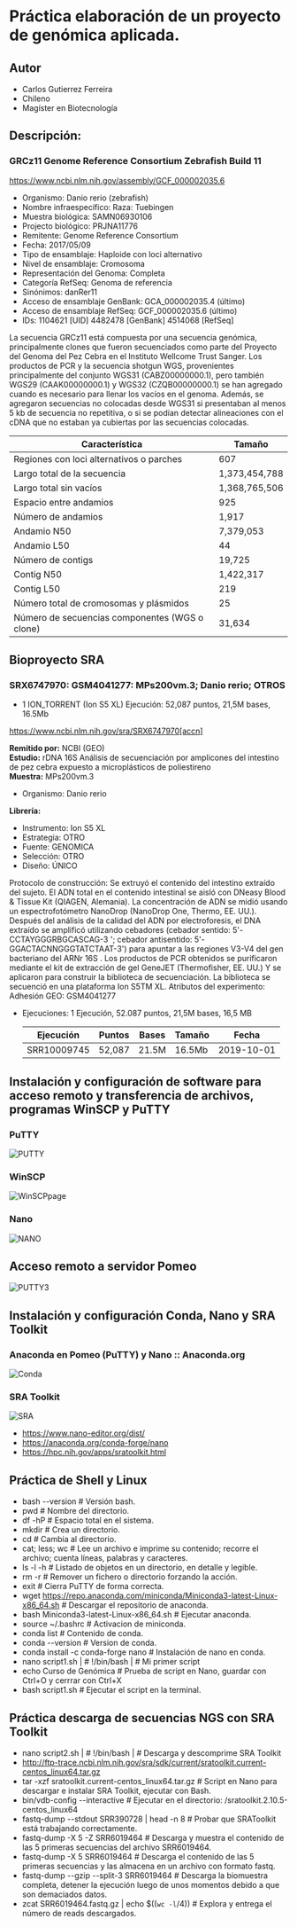 # Práctica elaboración de un proyecto de genómica aplicada.

## **Autor**
- Carlos Gutierrez Ferreira
- Chileno
- Magíster en Biotecnología

## **Descripción:**  

### **GRCz11** Genome Reference Consortium Zebrafish Build 11

https://www.ncbi.nlm.nih.gov/assembly/GCF_000002035.6

- Organismo: Danio rerio (zebrafish)
- Nombre infraespecífico: Raza: Tuebingen
- Muestra biológica: SAMN06930106
- Projecto biológico: PRJNA11776
- Remitente: Genome Reference Consortium
- Fecha: 2017/05/09
- Tipo de ensamblaje: Haploide con loci alternativo
- Nivel de ensamblaje: Cromosoma
- Representación del Genoma: Completa
- Categoría RefSeq: Genoma de referencia
- Sinónimos: danRer11
- Acceso de ensamblaje GenBank: GCA_000002035.4 (último)
- Acceso de ensamblaje RefSeq: GCF_000002035.6 (último)
- IDs: 1104621 [UID] 4482478 [GenBank] 4514068 [RefSeq]

La secuencia GRCz11 está compuesta por una secuencia genómica, principalmente clones que fueron secuenciados como parte del Proyecto del Genoma del Pez Cebra en el Instituto Wellcome Trust Sanger. Los productos de PCR y la secuencia shotgun WGS, provenientes principalmente del conjunto WGS31 (CABZ00000000.1), pero también WGS29 (CAAK00000000.1) y WGS32 (CZQB00000000.1) se han agregado cuando es necesario para llenar los vacíos en el genoma. Además, se agregaron secuencias no colocadas desde WGS31 si presentaban al menos 5 kb de secuencia no repetitiva, o si se podían detectar alineaciones con el cDNA que no estaban ya cubiertas por las secuencias colocadas.

  |Característica|Tamaño|
  |----------------|--------------------|
  |Regiones con loci alternativos o parches|607|
  |Largo total de la secuencia|1,373,454,788|
  |Largo total sin vacíos|1,368,765,506|
  |Espacio entre andamios|925|
  |Número de andamios|1,917|
  |Andamio N50|7,379,053|
  |Andamio L50|44|
  |Número de contigs|19,725|
  |Contig N50|1,422,317|
  |Contig L50|219|
  |Número total de cromosomas y plásmidos|25|
  |Número de secuencias componentes (WGS o clone)|31,634|

## **Bioproyecto SRA**

### SRX6747970: GSM4041277: MPs200vm.3; Danio rerio; OTROS
- 1 ION_TORRENT (Ion S5 XL) Ejecución: 52,087 puntos, 21,5M bases, 16.5Mb

https://www.ncbi.nlm.nih.gov/sra/SRX6747970[accn]

**Remitido por:** NCBI (GEO)  
**Estudio:** rDNA 16S Análisis de secuenciación por amplicones del intestino de pez cebra expuesto a microplásticos de poliestireno  
**Muestra:** MPs200vm.3  
- Organismo: Danio rerio
  
**Librería:**  
- Instrumento: Ion S5 XL
- Estrategia: OTRO
- Fuente: GENOMICA
- Selección: OTRO
- Diseño: ÚNICO

Protocolo de construcción: Se extruyó el contenido del intestino extraído del sujeto. El ADN total en el contenido intestinal se aisló con DNeasy Blood & Tissue Kit (QIAGEN, Alemania). La concentración de ADN se midió usando un espectrofotómetro NanoDrop (NanoDrop One, Thermo, EE. UU.). Después del análisis de la calidad del ADN por electroforesis, el DNA extraído se amplificó utilizando cebadores (cebador sentido: 5'-CCTAYGGGRBGCASCAG-3 '; cebador antisentido: 5'-GGACTACNNGGGTATCTAAT-3') para apuntar a las regiones V3-V4 del gen bacteriano del ARNr 16S . Los productos de PCR obtenidos se purificaron mediante el kit de extracción de gel GeneJET (Thermofisher, EE. UU.) Y se aplicaron para construir la biblioteca de secuenciación. La biblioteca se secuenció en una plataforma Ion S5TM XL.
Atributos del experimento:
Adhesión GEO: GSM4041277

- Ejecuciones: 1 Ejecución, 52.087 puntos, 21,5M bases, 16,5 MB

  |Ejecución |Puntos |Bases| Tamaño| Fecha|
  |--------|--------|-------|--------|-----|
  |SRR10009745 |52,087 |21.5M |16.5Mb |2019-10-01|



## Instalación y configuración de software para acceso remoto y transferencia de archivos, programas WinSCP y PuTTY

### **PuTTY**
![PUTTY](https://user-images.githubusercontent.com/80927233/119920352-34d03200-bf3a-11eb-815e-ce236832d618.jpg)

### **WinSCP**
![WinSCPpage](https://user-images.githubusercontent.com/80927233/119920551-84aef900-bf3a-11eb-8c0f-fb8a2d486099.jpg)

### **Nano**
![NANO](https://user-images.githubusercontent.com/80927233/119920375-3dc10380-bf3a-11eb-885f-92805dd9d2b1.jpg)

## Acceso remoto a servidor Pomeo

![PUTTY3](https://user-images.githubusercontent.com/80927233/119919416-67792b00-bf38-11eb-8e85-ffe2a8c69777.jpg)

## Instalación y configuración Conda, Nano y SRA Toolkit

### **Anaconda en Pomeo (PuTTY) y Nano :: Anaconda.org**
![Conda](https://user-images.githubusercontent.com/80927233/119927124-d493bd00-bf46-11eb-9bf2-0dfac07f129b.jpg)

### **SRA Toolkit**
![SRA](https://user-images.githubusercontent.com/80927233/119927129-d6f61700-bf46-11eb-9d69-f38b276c9a26.jpg)

- https://www.nano-editor.org/dist/
- https://anaconda.org/conda-forge/nano
- https://hpc.nih.gov/apps/sratoolkit.html

## Práctica de Shell y Linux

- bash --version # Versión bash.
- pwd # Nombre del directorio.
- df -hP # Espacio total en el sistema.
- mkdir # Crea un directorio.
- cd # Cambia al directorio.
- cat; less; wc # Lee un archivo e imprime su contenido; recorre el archivo; cuenta líneas, palabras y caracteres.
- ls -l -h # Listado de objetos en un directorio, en detalle y legible.
- rm -r # Remover un fichero o directorio forzando la acción.
- exit # Cierra PuTTY de forma correcta.
- wget https://repo.anaconda.com/miniconda/Miniconda3-latest-Linux-x86_64.sh # Descargar el repositorio de anaconda.
- bash Miniconda3-latest-Linux-x86_64.sh # Ejecutar anaconda.
- source ~/.bashrc # Activacion de miniconda.
- conda list # Contenido de conda.
- conda --version # Version de conda.
- conda install -c conda-forge nano # Instalación de nano en conda.
- nano script1.sh | # !/bin/bash | # Mi primer script
- echo Curso de Genómica # Prueba de script en Nano, guardar con Ctrl+O y cerrrar con Ctrl+X
- bash script1.sh # Ejecutar el script en la terminal.

## Práctica descarga de secuencias NGS con SRA Toolkit

- nano script2.sh | # !/bin/bash | # Descarga y descomprime SRA Toolkit
- http://ftp-trace.ncbi.nlm.nih.gov/sra/sdk/current/sratoolkit.current-centos_linux64.tar.gz
- tar -xzf sratoolkit.current-centos_linux64.tar.gz # Script en Nano para descargar e instalar SRA Toolkit, ejecutar con Bash.
- bin/vdb-config --interactive # Ejecutar en el directorio: /sratoolkit.2.10.5-centos_linux64
- fastq-dump --stdout SRR390728 | head -n 8 # Probar que SRAToolkit está trabajando correctamente.
- fastq-dump -X 5 -Z SRR6019464 # Descarga y muestra el contenido de las 5 primeras secuencias del archivo SRR6019464.
- fastq-dump -X 5 SRR6019464 # Descarga el contenido de las 5 primeras secuencias y las almacena en un archivo con formato fastq.
- fastq-dump --gzip --split-3 SRR6019464 # Descarga la biomuestra completa, detener la ejecución luego de unos momentos debido a que son demaciados datos.
- zcat SRR6019464.fastq.gz | echo $((`wc -l`/4)) # Explora y entrega el número de reads descargados.
